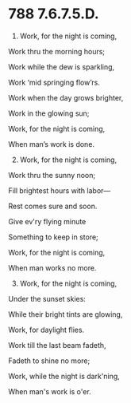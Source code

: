# 788 7.6.7.5.D.

1.  Work, for the night is coming,

Work thru the morning hours;

Work while the dew is sparkling,

Work ‘mid springing flow’rs.

Work when the day grows brighter,

Work in the glowing sun;

Work, for the night is coming,

When man’s work is done.

2.  Work, for the night is coming,

Work thru the sunny noon;

Fill brightest hours with labor—

Rest comes sure and soon.

Give ev'ry flying minute

Something to keep in store;

Work, for the night is coming,

When man works no more.

3.  Work, for the night is coming,

Under the sunset skies:

While their bright tints are glowing,

Work, for daylight flies.

Work till the last beam fadeth,

Fadeth to shine no more;

Work, while the night is dark'ning,

When man's work is o'er.

